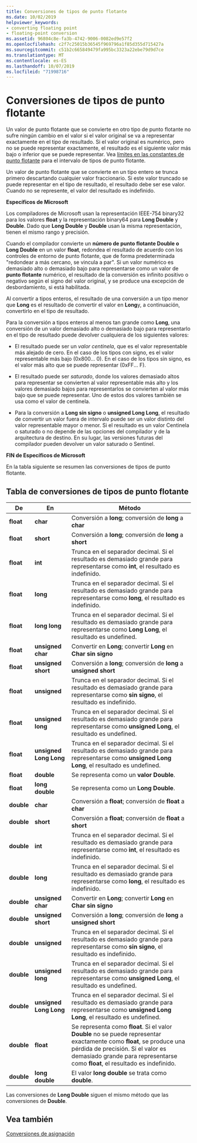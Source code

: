 ```yaml
---
title: Conversiones de tipos de punto flotante
ms.date: 10/02/2019
helpviewer_keywords:
- converting floating point
- floating-point conversion
ms.assetid: 96804c8e-fa3b-4742-9006-0082ed9e57f2
ms.openlocfilehash: c2f7c25015b36545f969796a1f85d355d715427a
ms.sourcegitcommit: c51b2c665849479fa995bc3323a22ebe79d9d7ce
ms.translationtype: MT
ms.contentlocale: es-ES
ms.lasthandoff: 10/07/2019
ms.locfileid: "71998716"
---
```

# <a name="conversions-from-floating-point-types"></a>Conversiones de tipos de punto flotante

Un valor de punto flotante que se convierte en otro tipo de punto flotante no sufre ningún cambio en el valor si el valor original se va a representar exactamente en el tipo de resultado. Si el valor original es numérico, pero no se puede representar exactamente, el resultado es el siguiente valor más bajo o inferior que se puede representar. Vea [límites en las constantes de punto flotante](../c-language/limits-on-floating-point-constants.md) para el intervalo de tipos de punto flotante.

Un valor de punto flotante que se convierte en un tipo entero se trunca primero descartando cualquier valor fraccionario. Si este valor truncado se puede representar en el tipo de resultado, el resultado debe ser ese valor. Cuando no se represente, el valor del resultado es indefinido.

**Específicos de Microsoft**

Los compiladores de Microsoft usan la representación IEEE-754 binary32 para los valores **float** y la representación binary64 para **Long Double** y **Double**. Dado que **Long Double** y **Double** usan la misma representación, tienen el mismo rango y precisión.

Cuando el compilador convierte un **número de punto flotante Double o** **Long Double** en un valor **float**, redondea el resultado de acuerdo con los controles de entorno de punto flotante, que de forma predeterminada "redondear a más cercano, se vincula a par". Si un valor numérico es demasiado alto o demasiado bajo para representarse como un valor de **punto flotante** numérico, el resultado de la conversión es infinito positivo o negativo según el signo del valor original, y se produce una excepción de desbordamiento, si está habilitada.

Al convertir a tipos enteros, el resultado de una conversión a un tipo menor que **Long** es el resultado de convertir el valor en **Long**y, a continuación, convertirlo en el tipo de resultado.

Para la conversión a tipos enteros al menos tan grande como **Long**, una conversión de un valor demasiado alto o demasiado bajo para representarlo en el tipo de resultado puede devolver cualquiera de los siguientes valores:

- El resultado puede ser un *valor centinela*, que es el valor representable más alejado de cero. En el caso de los tipos con signo, es el valor representable más bajo (0x800... 0). En el caso de los tipos sin signo, es el valor más alto que se puede representar (0xFF... F).

- El resultado puede ser *saturado*, donde los valores demasiado altos para representar se convierten al valor representable más alto y los valores demasiado bajos para representarlos se convierten al valor más bajo que se puede representar. Uno de estos dos valores también se usa como el valor de centinela.

- Para la conversión a **Long sin signo** o **unsigned Long Long**, el resultado de convertir un valor fuera de intervalo puede ser un valor distinto del valor representable mayor o menor. Si el resultado es un valor Centinela o saturado o no depende de las opciones del compilador y de la arquitectura de destino. En su lugar, las versiones futuras del compilador pueden devolver un valor saturado o Sentinel.

**FIN de Específicos de Microsoft**

En la tabla siguiente se resumen las conversiones de tipos de punto flotante.

## <a name="table-of-conversions-from-floating-point-types"></a>Tabla de conversiones de tipos de punto flotante

|De|En|Método|
|----------|--------|------------|
|**float**|**char**|Conversión a **long**; conversión de **long** a **char**|
|**float**|**short**|Conversión a **long**; conversión de **long** a **short**|
|**float**|**int**|Trunca en el separador decimal. Si el resultado es demasiado grande para representarse como **int**, el resultado es indefinido.|
|**float**|**long**|Trunca en el separador decimal. Si el resultado es demasiado grande para representarse como **long**, el resultado es indefinido.|
|**float**|**long long**|Trunca en el separador decimal. Si el resultado es demasiado grande para representarse como **Long Long**, el resultado es undefined.|
|**float**|**unsigned char**|Convertir en **Long**; convertir **Long** en **Char sin signo**|
|**float**|**unsigned short**|Conversión a **long**; conversión de **long** a **unsigned short**|
|**float**|**unsigned**|Trunca en el separador decimal. Si el resultado es demasiado grande para representarse como **sin signo**, el resultado es indefinido.|
|**float**|**unsigned long**|Trunca en el separador decimal. Si el resultado es demasiado grande para representarse como **unsigned Long**, el resultado es undefined.|
|**float**|**unsigned Long Long**|Trunca en el separador decimal. Si el resultado es demasiado grande para representarse como **unsigned Long Long**, el resultado es undefined.|
|**float**|**double**|Se representa como un **valor Double**.|
|**float**|**long double**|Se representa como un **Long Double**.|
|**double**|**char**|Conversión a **float**; conversión de **float** a **char**|
|**double**|**short**|Conversión a **float**; conversión de **float** a **short**|
|**double**|**int**|Trunca en el separador decimal. Si el resultado es demasiado grande para representarse como **int**, el resultado es indefinido.|
|**double**|**long**|Trunca en el separador decimal. Si el resultado es demasiado grande para representarse como **long**, el resultado es indefinido.|
|**double**|**unsigned char**|Convertir en **Long**; convertir **Long** en **Char sin signo**|
|**double**|**unsigned short**|Conversión a **long**; conversión de **long** a **unsigned short**|
|**double**|**unsigned**|Trunca en el separador decimal. Si el resultado es demasiado grande para representarse como **sin signo**, el resultado es indefinido.|
|**double**|**unsigned long**|Trunca en el separador decimal. Si el resultado es demasiado grande para representarse como **unsigned Long**, el resultado es undefined.|
|**double**|**unsigned Long Long**|Trunca en el separador decimal. Si el resultado es demasiado grande para representarse como **unsigned Long Long**, el resultado es undefined.|
|**double**|**float**|Se representa como **float**. Si el valor **Double** no se puede representar exactamente como **float**, se produce una pérdida de precisión. Si el valor es demasiado grande para representarse como **float**, el resultado es indefinido.|
|**double**|**long double**|El valor **long double** se trata como **double**.|

Las conversiones de **Long Double** siguen el mismo método que las conversiones de **Double**.

## <a name="see-also"></a>Vea también

[Conversiones de asignación](../c-language/assignment-conversions.md)
